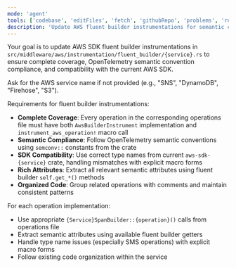 ```yaml
---
mode: 'agent'
tools: ['codebase', 'editFiles', 'fetch', 'githubRepo', 'problems', 'runCommands', 'runTasks', 'search', 'usages']
description: 'Update AWS fluent builder instrumentations for semantic compliance'
---
```


Your goal is to update AWS SDK fluent builder instrumentations in `src/middleware/aws/instrumentation/fluent_builder/{service}.rs` to ensure complete coverage, OpenTelemetry semantic convention compliance, and compatibility with the current AWS SDK.

Ask for the AWS service name if not provided (e.g., "SNS", "DynamoDB", "Firehose", "S3").

Requirements for fluent builder instrumentations:
* **Complete Coverage**: Every operation in the corresponding operations file must have both `AwsBuilderInstrument` implementation and `instrument_aws_operation!` macro call
* **Semantic Compliance**: Follow OpenTelemetry semantic conventions using `semconv::` constants from the crate
* **SDK Compatibility**: Use correct type names from current `aws-sdk-{service}` crate, handling mismatches with explicit macro forms
* **Rich Attributes**: Extract all relevant semantic attributes using fluent builder `self.get_*()` methods
* **Organized Code**: Group related operations with comments and maintain consistent patterns

For each operation implementation:
- Use appropriate `{Service}SpanBuilder::{operation}()` calls from operations file
- Extract semantic attributes using available fluent builder getters
- Handle type name issues (especially SMS operations) with explicit macro forms
- Follow existing code organization within the service
